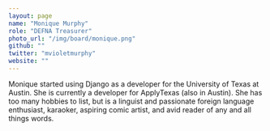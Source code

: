 ```yaml
---
layout: page
name: "Monique Murphy"
role: "DEFNA Treasurer"
photo_url: "/img/board/monique.png"
github: ""
twitter: "mvioletmurphy"
website: ""
---
```


Monique started using Django as a developer for the University of Texas at Austin. She is currently a developer for ApplyTexas (also in Austin). She has too many hobbies to list, but is a linguist and passionate foreign language enthusiast, karaoker, aspiring comic artist, and avid reader of any and all things words.
